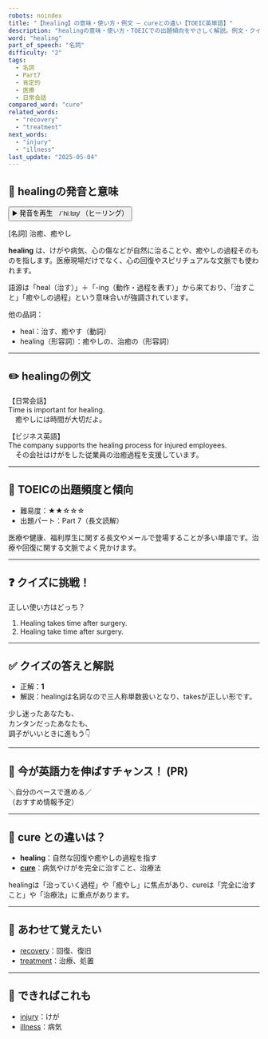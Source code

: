 ```yaml
---
robots: noindex
title: "【healing】の意味・使い方・例文 ― cureとの違い【TOEIC英単語】"
description: "healingの意味・使い方・TOEICでの出題傾向をやさしく解説。例文・クイズ付きでcureとの違いもわかりやすく学べます。"
word: "healing"
part_of_speech: "名詞"
difficulty: "2"
tags:
  - 名詞
  - Part7
  - 肯定的
  - 医療
  - 日常会話
compared_word: "cure"
related_words:
  - "recovery"
  - "treatment"
next_words:
  - "injury"
  - "illness"
last_update: "2025-05-04"
---
```


## 🔰 healingの発音と意味

<button class="play-audio" onclick="playTTS('healing')">
  <span class="play-audio-main">
    ▶️ 発音を再生　/ˈhiːlɪŋ/
  </span>
  <span class="play-audio-sub">
    （ヒーリング）
  </span>
</button>

[名詞] 治癒、癒やし

**healing** は、けがや病気、心の傷などが自然に治ることや、癒やしの過程そのものを指します。医療現場だけでなく、心の回復やスピリチュアルな文脈でも使われます。

語源は「heal（治す）」＋「-ing（動作・過程を表す）」から来ており、「治すこと」「癒やしの過程」という意味合いが強調されています。

他の品詞：  
- heal：治す、癒やす（動詞）
- healing（形容詞）：癒やしの、治癒の（形容詞）

---

## ✏️ healingの例文

【日常会話】  
Time is important for healing.  
　癒やしには時間が大切だよ。

【ビジネス英語】  
The company supports the healing process for injured employees.  
　その会社はけがをした従業員の治癒過程を支援しています。

---

## 🎯 TOEICの出題頻度と傾向

- 難易度：★★☆☆☆
- 出題パート：Part 7（長文読解）

医療や健康、福利厚生に関する長文やメールで登場することが多い単語です。治療や回復に関する文脈でよく見かけます。

---

## ❓ クイズに挑戦！

正しい使い方はどっち？

1. Healing takes time after surgery.  
2. Healing take time after surgery.

---

## ✅ クイズの答えと解説

- 正解：**1**
- 解説：healingは名詞なので三人称単数扱いとなり、takesが正しい形です。

少し迷ったあなたも、  
カンタンだったあなたも、  
調子がいいときに進もう👇️

---

## 🚀 今が英語力を伸ばすチャンス！ (PR)

<div class="info-center">
＼自分のペースで進める／<br>  
（おすすめ情報予定）
</div>

---

## 🤔  cure との違いは？

- **healing**：自然な回復や癒やしの過程を指す
- **[cure](/word/cure)**：病気やけがを完全に治すこと、治療法

healingは「治っていく過程」や「癒やし」に焦点があり、cureは「完全に治すこと」や「治療法」に重点があります。

---

## 🧩 あわせて覚えたい

- [recovery](/word/recovery)：回復、復旧
- [treatment](/word/treatment)：治療、処置

---

## 📖 できればこれも

- [injury](/word/injury)：けが
- [illness](/word/illness)：病気

<!-- cvid: aid19_bid43 -->
